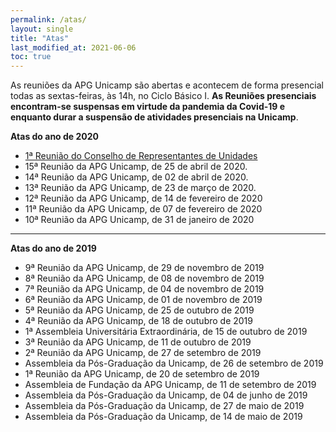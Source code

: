 ```yaml
---
permalink: /atas/
layout: single
title: "Atas"
last_modified_at: 2021-06-06
toc: true
---
```

As reuniões da APG Unicamp são abertas e acontecem de forma presencial todas as sextas-feiras, às 14h, no Ciclo Básico I. **As Reuniões presenciais encontram-se suspensas em virtude da pandemia da Covid-19 e enquanto durar a suspensão de atividades presenciais na Unicamp**.

**Atas do ano de 2020**

* [1ª Reunião do Conselho de Representantes de Unidades](https://https://drive.google.com/file/d/1b4S6pFYmmb3YdJ0VDXfjLVfJkgZKWSFs/view?usp=sharing)
* 15ª Reunião da APG Unicamp, de 25 de abril de 2020.
* 14ª Reunião da APG Unicamp, de 02 de abril de 2020.
* 13ª Reunião da APG Unicamp, de 23 de março de 2020.
* 12ª Reunião da APG Unicamp, de 14 de fevereiro de 2020
* 11ª Reunião da APG Unicamp, de 07 de fevereiro de 2020
* 10ª Reunião da APG Unicamp, de 31 de janeiro de 2020

---

**Atas do ano de 2019**

* 9ª Reunião da APG Unicamp, de 29 de novembro de 2019
* 8ª Reunião da APG Unicamp, de 08 de novembro de 2019
* 7ª Reunião da APG Unicamp, de 04 de novembro de 2019
* 6ª Reunião da APG Unicamp, de 01 de novembro de 2019
* 5ª Reunião da APG Unicamp, de 25 de outubro de 2019
* 4ª Reunião da APG Unicamp, de 18 de outubro de 2019
* 1ª Assembleia Universitária Extraordinária, de 15 de outubro de 2019
* 3ª Reunião da APG Unicamp, de 11 de outubro de 2019
* 2ª Reunião da APG Unicamp, de 27 de setembro de 2019
* Assembleia da Pós-Graduação da Unicamp, de 26 de setembro de 2019
* 1ª Reunião da APG Unicamp, de 20 de setembro de 2019
* Assembleia de Fundação da APG Unicamp, de 11 de setembro de 2019
* Assembleia da Pós-Graduação da Unicamp, de 04 de junho de 2019
* Assembleia da Pós-Graduação da Unicamp, de 27 de maio de 2019
* Assembleia da Pós-Graduação da Unicamp, de 14 de maio de 2019

